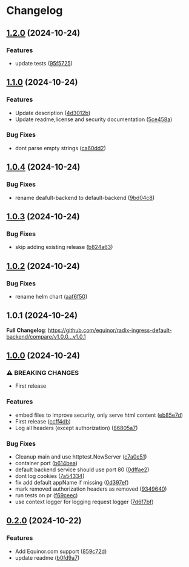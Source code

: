 # Changelog

## [1.2.0](https://github.com/equinor/radix-ingress-default-backend/compare/v1.1.0...v1.2.0) (2024-10-24)


### Features

* update tests ([95f5725](https://github.com/equinor/radix-ingress-default-backend/commit/95f5725f5dbfb2578a9db9b7212dd1bb0687bc28))

## [1.1.0](https://github.com/equinor/radix-ingress-default-backend/compare/v1.0.4...v1.1.0) (2024-10-24)


### Features

* Update description ([4d3012b](https://github.com/equinor/radix-ingress-default-backend/commit/4d3012b5f246e493ec4101df87a28863e1390424))
* Update readme,license and security documentation ([5ce458a](https://github.com/equinor/radix-ingress-default-backend/commit/5ce458a585daea41043790172a0f984cdbf5545a))


### Bug Fixes

* dont parse empty strings ([ca60dd2](https://github.com/equinor/radix-ingress-default-backend/commit/ca60dd2d734147b440a8ce8ec7018577df29bb78))

## [1.0.4](https://github.com/equinor/radix-ingress-default-backend/compare/v1.0.3...v1.0.4) (2024-10-24)


### Bug Fixes

* rename deafult-backend to default-backend ([9bd04c8](https://github.com/equinor/radix-ingress-default-backend/commit/9bd04c8db260fd07e54436c5918174e780724df0))

## [1.0.3](https://github.com/equinor/radix-ingress-default-backend/compare/v1.0.2...v1.0.3) (2024-10-24)


### Bug Fixes

* skip adding existing release ([b824a63](https://github.com/equinor/radix-ingress-default-backend/commit/b824a630e22e46aa1ba495c2ba9fda8e85ab69ca))

## [1.0.2](https://github.com/equinor/radix-ingress-default-backend/compare/v1.0.1...v1.0.2) (2024-10-24)


### Bug Fixes

* rename helm chart ([aaf6f50](https://github.com/equinor/radix-ingress-default-backend/commit/aaf6f5086eb437b029b88372b336e47bba93978d))

## 1.0.1 (2024-10-24)

**Full Changelog**: https://github.com/equinor/radix-ingress-default-backend/compare/v1.0.0...v1.0.1

## [1.0.0](https://github.com/equinor/radix-ingress-default-backend/compare/v0.2.0...v1.0.0) (2024-10-24)


### ⚠ BREAKING CHANGES

* First release

### Features

* embed files to improve security, only serve html content ([eb85e7d](https://github.com/equinor/radix-ingress-default-backend/commit/eb85e7d5f21c35460f4c259ec4bb21ab34ee55b7))
* First release ([ccff4db](https://github.com/equinor/radix-ingress-default-backend/commit/ccff4db3732c189771f260d446a0f0d1c82bf4d0))
* Log all headers (except authorization) ([86805a7](https://github.com/equinor/radix-ingress-default-backend/commit/86805a7a391b06e69f9c8fa7c15d84719d89d4b5))


### Bug Fixes

* Cleanup main and use httptest.NewServer ([c7a0e51](https://github.com/equinor/radix-ingress-default-backend/commit/c7a0e512da2168df6c5e2c5aa972d92eb8232917))
* container port ([b614bea](https://github.com/equinor/radix-ingress-default-backend/commit/b614bea48494ae1762e741d3f5ccb5063d535136))
* default backend service should use port 80 ([0dffae2](https://github.com/equinor/radix-ingress-default-backend/commit/0dffae243f797c1d9c13453fb66d5ca860491973))
* dont log cookies ([7a54334](https://github.com/equinor/radix-ingress-default-backend/commit/7a5433452c029c58c6eac24a5cb87e0596fc568d))
* fix add default appName if missing ([0d397ef](https://github.com/equinor/radix-ingress-default-backend/commit/0d397efe4988140fd89dc2f9aeb3d467bd65ceae))
* mark removed authorization headers as removed ([9349640](https://github.com/equinor/radix-ingress-default-backend/commit/9349640fc67b217bcdb5cd1e16ed7115895e3de2))
* run tests on pr ([f69ceec](https://github.com/equinor/radix-ingress-default-backend/commit/f69ceecf753c8ec95a6e69fcb236479d72cc789d))
* use context logger for logging request logger ([7d6f7bf](https://github.com/equinor/radix-ingress-default-backend/commit/7d6f7bf93813b9971be88a304f35595def0b5db9))

## [0.2.0](https://github.com/equinor/radix-ingress-default-backend/compare/v0.1.0...v0.2.0) (2024-10-22)


### Features

* Add Equinor.com support ([859c72d](https://github.com/equinor/radix-ingress-default-backend/commit/859c72d40e0e2214a54195d02dc5172ab26d9b83))
* update readme ([b0fd9a7](https://github.com/equinor/radix-ingress-default-backend/commit/b0fd9a7a909ab04716173306128f6ba51c88b320))
